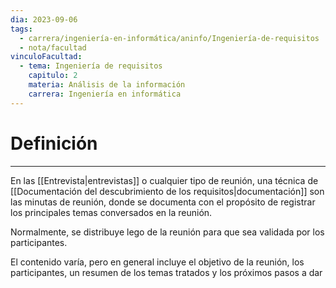 ```yaml
---
dia: 2023-09-06
tags:
  - carrera/ingeniería-en-informática/aninfo/Ingeniería-de-requisitos
  - nota/facultad
vinculoFacultad:
  - tema: Ingeniería de requisitos
    capitulo: 2
    materia: Análisis de la información
    carrera: Ingeniería en informática
---
```

# Definición
---
En las [[Entrevista|entrevistas]] o cualquier tipo de reunión, una técnica de [[Documentación del descubrimiento de los requisitos|documentación]] son las minutas de reunión, donde se documenta con el propósito de registrar los principales temas conversados en la reunión.

Normalmente, se distribuye lego de la reunión para que sea validada por los participantes.

El contenido varía, pero en general incluye el objetivo de la reunión, los participantes, un resumen de los temas tratados y los próximos pasos a dar